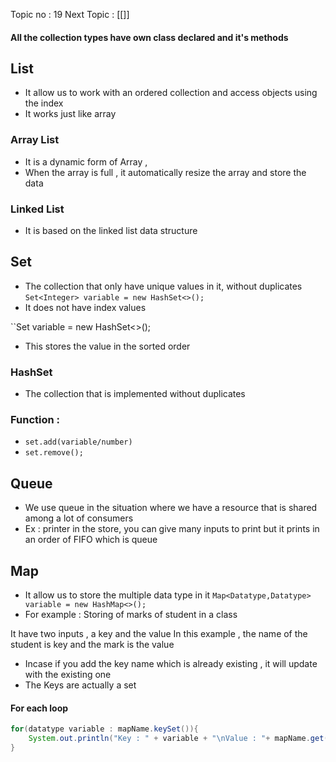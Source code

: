 Topic no : 19
Next Topic : [[]]


#### All the collection types have own class declared and it's methods
## List 
- It allow us to work with an ordered collection and access objects using the index
- It works just like array
### Array List
- It is a dynamic form of Array , 
- When the array is full , it automatically resize the array and store the data
### Linked List
- It is based on the linked list data structure
## Set 
- The collection that only have unique values in it, without duplicates
`` Set<Integer> variable = new HashSet<>(); ``
- It does not have index values

``Set<Integer> variable = new HashSet<>();
- This stores the value in the sorted order

### HashSet
- The collection that is implemented without duplicates 
### Function : 
- ``set.add(variable/number)``
- ``set.remove();``

## Queue
- We use queue in the situation where we have a resource that is shared among a lot of consumers 
- Ex : printer in the store, you can give many inputs to print but it prints in an order of FIFO which is queue
## Map
- It allow us to store the multiple data type in it
``Map<Datatype,Datatype> variable = new HashMap<>();``
- For example : Storing of marks of student in a class

It have two inputs , a key and the value
In this example , the name of the student is key and the mark is the value

- Incase if you add the key name which is already existing , it will update with the existing one
- The Keys are actually a set
#### For each loop

```Java
for(datatype variable : mapName.keySet()){
	System.out.println("Key : " + variable + "\nValue : "+ mapName.get(variable));
}
```
